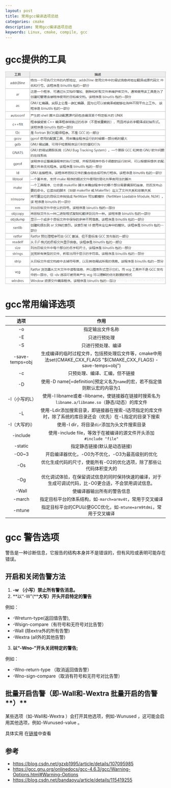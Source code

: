 ```yaml
---
layout: post
title: 常用gcc编译选项总结
categories: cmake
description: 常用gcc编译选项总结
keywords: Linux, cmake, compile, gcc
---
```


# gcc提供的工具

![compile_0008](/images/posts/compile/compile_0008.png)

# gcc常用编译选项

|      选项       |                             作用                             |
| :-------------: | :----------------------------------------------------------: |
|       -o        |                       指定输出文件名称                       |
|       -E        |                         只进行预处理                         |
|       -S        |                      只进行预处理、编译                      |
| -save-temps=obj | 生成编译的临时过程文件，包括预处理后文件等，cmake中用法set(CMAKE_CXX_FLAGS "${CMAKE_CXX_FLAGS} -save-temps=obj") |
|       -c        |                只预处理、编译、汇编，但不链接                |
|       -D        | 使用-D name[=definition]预定义名为`name`的宏，若不指定值则默认宏的内容为1 |
|  -l（小写的L）  | 使用-l libname或者-llibname，使链接器在链接时搜索名为`libname.a/libname.so`（静态/动态）的库文件 |
|       -L        | 使用-Ldir添加搜索目录，即链接器在搜索-l选项指定的库文件时，除了系统的库目录还会（优先）在-L指定的目录下搜索 |
|  -I（大写的i）  |         使用-I dir，将目录`dir`添加为头文件搜索目录          |
|    -include     | 使用-include file，等效于在被编译的源文件开头添加`#include "file"` |
|     -static     |                 指定静态链接(默认是动态链接)                 |
|      -O0~3      |       开启编译器优化，-O0为不优化，-O3为最高级别的优化       |
|       -Os       | 优化生成代码的尺寸，使能所有-O2的优化选项，除了那些让代码体积变大的 |
|       -Og       | 优化调试体验，在保留调试信息的同时保持快速的编译，对于生成可调试代码，比-O0更合适，不会禁用调试信息。 |
|      -Wall      |                  使编译器输出所有的警告信息                  |
|     -march      |  指定目标平台的体系结构，如`-march=armv4t`，常用于交叉编译   |
|     -mtune      | 指定目标平台的CPU以便GCC优化，如`-mtune=arm9tdmi`，常用于交叉编译 |



# gcc 警告选项

警告是一种诊断信息，它报告的结构本身并不是错误的，但有风险或表明可能存在错误。

## **开启和关闭告警方法**

1. **-w （小写）禁止所有警告消息。**
2. **以“-W”(****大写）开头开启特定的警告**

例如：

- -Wreturn-type(返回值告警),
- -Wsign-compare（有符号和无符号对比告警）
- -Wall (除extra外的所有告警)
- -Wextra (all外的其他告警)

3. **以“-Wno-”开头关闭特定的警告;**

例如：

- -Wno-return-type （取消返回值告警）
- -Wno-sign-compare（取消有符号和无符号对比告警）

## 批量**开启告警（即**-Wall和-Wextra 批量开启的告警**）**

某些选项（如-Wall和-Wextra ）会打开其他选项，例如-Wunused ，这可能会启用其他选项，例如-Wunused-value 。

具体实用 在[链接](https://gcc.gnu.org/onlinedocs/gcc-4.6.3/gcc/Warning-Options.html#Warning-Options)中查看

## 参考

- https://blog.csdn.net/gzxb1995/article/details/107095985
- https://gcc.gnu.org/onlinedocs/gcc-4.6.3/gcc/Warning-Options.html#Warning-Options
- https://blog.csdn.net/bandaoyu/article/details/115419255
